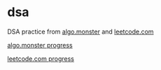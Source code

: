# dsa

DSA practice from [algo.monster](https://algo.monster) and [leetcode.com](https://leetcode.com)

[algo.monster progress](algo.monster/README.md)

[leetcode.com progress](leetcode/README.md)